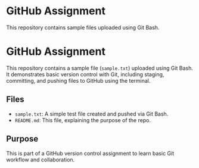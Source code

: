 # GitHub Assignment
This repository contains sample files uploaded using Git Bash.
# GitHub Assignment

This repository contains a sample file (`sample.txt`) uploaded using Git Bash.  
It demonstrates basic version control with Git, including staging, committing, and pushing files to GitHub using the terminal.

## Files

- `sample.txt`: A simple test file created and pushed via Git Bash.
- `README.md`: This file, explaining the purpose of the repo.

## Purpose

This is part of a GitHub version control assignment to learn basic Git workflow and collaboration.

